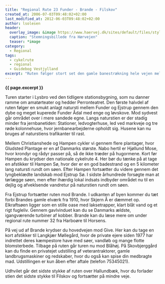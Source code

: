 ```yaml
---
title: "Regional Rute 23 Funder - Brande - Filskov"
created_at: 2006-07-03T09:48:02+02:00
last_modified_at: 2012-06-03T09:48:02+02:00
author: lsolesen
header:
  overlay_image: &image https://www.haervej.dk/sites/default/files/styles/gallery_medium_width/public/asp/haervej/Thorning-Funder-Kirkeby/cyklist-grathe-hede.jpg?itok=djTQGCuD
  caption: "Stemningsbillede fra Hærvejen"
  teaser: *image
category:
  - Regional
tags:
  - cykelrute
  - regional
  - Guidebog Vestjylland
excerpt: "Ruten følger stort set den gamle banestrækning hele vejen mellem Funder og Filskov. Denne strækning var en del af en jernbane, der gik skråt ned over Jylland fra Langå til Esbjerg. Jernbanen blev kaldt Den Skæve Bane i folkemunde."
---
```


**{{ page.excerpt }}**

Turen starter i Lysbro ved den tidligere stationsbygning, som nu danner ramme om amatørteater og hedder Perronteatret. Den første halvdel af ruten følger en smukt anlagt natursti mellem Funder og Ejstrup gennem den dybe og meget kuperede Funder Ådal med enge og løvskove. Mod sydvest går området over i mere sandede egne. Langs naturstien er der stadig minder fra jernbanetiden: Stationer, ledvogterhuse, led ved markveje og tre røde kolonnehuse, hvor jernbanearbejderne opholdt sig. Husene kan nu bruges af naturstiens trafikanter til rast.

Mellem Christianshede og Hampen cykler vi gennem flere plantager, hvor Gludsted Plantage er en af Danmarks største. Nabo hertil er Hjøllund Mose, hvor krondyr og rådyr passer på, så de ikke træder på hugormene. Kort før Hampen du krydser den nationale cykelrute 4. Her bør du tænke på at tage en afstikker til Hampen Sø, hvor der er en god badestrand og en 5 kilometer lang natursti rundt om søen. Efter Hampen fortsætter du videre gennem det lyngbeklædte landskab mod Ejstrup Sø. I sidste århundrede forsøgte man at tørlægge søen, men efter ihærdig lokal indsats indbyder området nu til en dejlig og afveklsende vandretur på naturstien rundt om søen.

Fra Ejstrup fortsætter ruten mod Brande. I udkanten af byen kommer du tæt forbi Brandes gamle elværk fra 1910, hvor Skjern Å er dæmmet op. Elkraftsøen ligger som en stille oase med laksetrapper, klart blåt vand og et rigt fugleliv. Gennem gavlvinduet kan du se Danmarks ældste, igangværende turbiner af kobber. Brande kan du læse mere om under regional rute nummer 32 fra Harboøre til Horsens.

På vej ud af Brande krydser du hovedvejen mod Give. Her kan du tage en kort afstikker til Langkjær Møllegård, hvor de private ejere siden 1977 har indrettet deres kæmpestore have med søer, vandløb og mange flotte blomsterbede. Tilbage på ruten går turen nu mod Blåhøj. På Skovbjerggård kan du finde en privatejet udstilling af veterantraktorer, gamle landbrugsmaskiner og redskaber, hvor du også kan spise din medbragte mad. Udstillingen er kun åben efter aftale (telefon 75345021).

Udhvilet går det sidste stykke af ruten over Hallundbæk, hvor du forlader stien det sidste stykke til Filskov og fortsætter på mindre veje.
